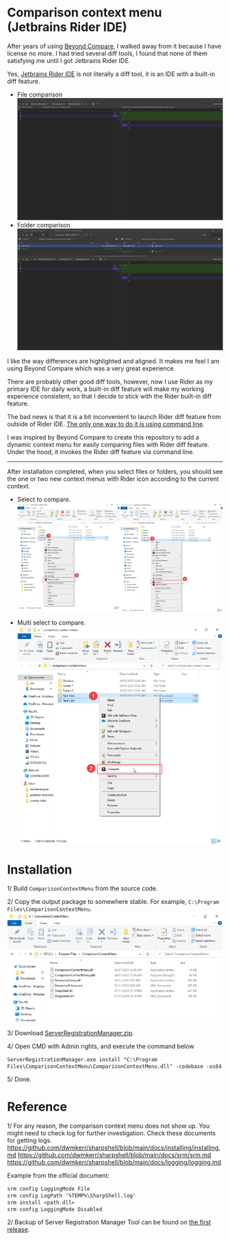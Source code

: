 # Comparison context menu (Jetbrains Rider IDE)

After years of using [Beyond Compare](https://www.scootersoftware.com/), I walked away from it because I have license no more. 
I had tried several diff tools, I found that none of them satisfying me until I got Jetbrains Rider IDE.

Yes, [Jetbrains Rider IDE](https://www.jetbrains.com/rider/) is not literally a diff tool, it is an IDE with a built-in diff feature.
- File comparison
![rider-diff-file-ui](./doc/rider-diff-file-ui.png "Rider diff file ui")
- Folder comparison
![rider-diff-folder-ui](./doc/rider-diff-folder-ui.png "Rider diff folder ui")

I like the way differences are highlighted and aligned. It makes me feel I am using Beyond Compare which was a very great experience.

There are probably other good diff tools, however, now I use Rider as my primary IDE for daily work, a built-in diff feature will make my working experience consistent,
so that I decide to stick with the Rider built-in diff feature.

The bad news is that it is a bit inconvenient to launch Rider diff feature from outside of Rider IDE. [The only one way to do it is using command line](https://www.jetbrains.com/help/rider/Command_Line_Differences_Viewer.html). 

I was inspired by Beyond Compare to create this repository to add a dynamic context menu for easily comparing files with Rider diff feature. Under the hood, it invokes the Rider diff feature via command line.

---

After installation completed, when you select files or folders, you should see the one or two new context menus with Rider icon according to the current context.

- Select to compare.
![select-to-compare](./doc/select-to-compare.png "Select to compare")

- Multi select to compare.
  ![multi-select-to-compare](./doc/multi-select-to-compare.png "Multi select to compare")

# Installation

1/ Build `ComparisonContextMenu` from the source code.

2/ Copy the output package to somewhere stable. For example, `C:\Program Files\ComparisonContextMenu`.
![installation-folder](./doc/installation-folder.png "Installation folder")

3/ Download [ServerRegistrationManager.zip](https://github.com/dwmkerr/sharpshell/releases).

4/ Open CMD with Admin rights, and execute the command below
```
ServerRegistrationManager.exe install "C:\Program Files\ComparisonContextMenu\ComparisonContextMenu.dll" -codebase -os64
```

5/ Done.

# Reference

1/ For any reason, the comparison context menu does not show up. You might need to check log for further investigation. Check these documents for getting logs.
https://github.com/dwmkerr/sharpshell/blob/main/docs/installing/installing.md
https://github.com/dwmkerr/sharpshell/blob/main/docs/srm/srm.md
https://github.com/dwmkerr/sharpshell/blob/main/docs/logging/logging.md

Example from the official document:
```
srm config LoggingMode File
srm config LogPath '%TEMP%\SharpShell.log'
srm install <path.dll>
srm config LoggingMode Disabled
```

2/ Backup of Server Registration Manager Tool can be found on [the first release](https://github.com/VanDng/comparison-context-menu/releases/tag/first-release).
